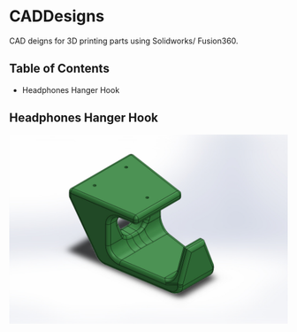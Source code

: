 # CADDesigns

CAD deigns for 3D printing parts using Solidworks/ Fusion360.

## Table of Contents

- Headphones Hanger Hook

## Headphones Hanger Hook

<img src="./Headphones Hanger Hook/jpeg/Headphone hook iso.JPG"/>
